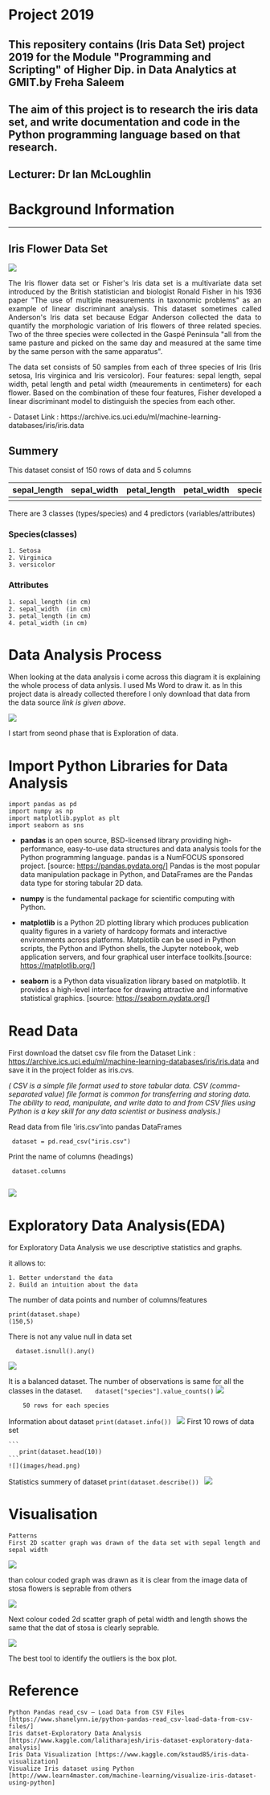 # Project 2019
This repositery contains (Iris Data Set) project 2019 for the Module "Programming and Scripting" of Higher Dip. in Data Analytics at GMIT.by Freha Saleem
-----
The aim of this project is to research the iris data set, and  write documentation and code in the Python programming language based on that research.
---------
## Lecturer: Dr Ian McLoughlin

# Background Information
-----
## Iris Flower Data Set

![](images/irisimage.png)

<p  align="justify">The Iris flower data set or Fisher's Iris data set is a multivariate data set introduced by the British statistician and biologist Ronald Fisher in his 1936 paper "The use of multiple measurements in taxonomic problems" as an example of linear discriminant analysis. 
This dataset sometimes called Anderson's Iris data set because Edgar Anderson collected the data to quantify the morphologic variation of Iris flowers of three related species. Two of the three species were collected in the Gaspé Peninsula "all from the same pasture and picked on the same day and measured at the same time by the same person with the same apparatus". </p>
<p  align="justify">
The data set consists of 50 samples from each of three species of Iris (Iris setosa, Iris virginica and Iris versicolor).
Four features: sepal length, sepal width, petal length and petal width (meaurements in centimeters) for each flower. Based on the combination of these four features, Fisher developed a linear discriminant model to distinguish the species from each other.</p>
-
Dataset Link : https://archive.ics.uci.edu/ml/machine-learning-databases/iris/iris.data

<h2>Summery</h2>
This dataset consist of 150 rows of data and 5 columns 

| sepal_length  | sepal_width  | petal_length | petal_width | species  |
| :-----------: | :----------: | :----------: | :---------: | :------: |
|               |              |              |             |          |

There are 3 classes (types/species) and 4 predictors (variables/attributes) 
<h3>Species(classes)</h3>
    
    1. Setosa    
    2. Virginica 
    3. versicolor

<h3>Attributes</h3>

    1. sepal_length (in cm)
    2. sepal_width  (in cm)
    3. petal_length (in cm)
    4. petal_width (in cm) 
    
# Data Analysis Process
    
When looking at the data analysis i come across this diagram it is explaining the whole process of data anlysis. I used Ms Word to draw it. as In this project data is already collected therefore  I only download that data from the data source *link is given above*. 

![](images/AnalysisProcess.PNG)

I start from seond phase that is Exploration of data.

# Import Python Libraries for Data Analysis
    
    import pandas as pd    
    import numpy as np
    import matplotlib.pyplot as plt
    import seaborn as sns
    
- **pandas**
        is an open source, BSD-licensed library providing high-performance, easy-to-use data structures and data analysis tools for the Python programming language. pandas is a NumFOCUS sponsored project.
            [source: https://pandas.pydata.org/] 
            Pandas is the most popular data manipulation package in Python, and DataFrames are the Pandas data type for storing tabular 2D data.
 
- **numpy**
        is the fundamental package for scientific computing with Python. 
    
- **matplotlib**
        is a Python 2D plotting library which produces publication quality figures in a variety of hardcopy formats and interactive environments across platforms. Matplotlib can be used in Python scripts, the Python and IPython shells, the Jupyter notebook, web application servers, and four graphical user interface toolkits.[source: https://matplotlib.org/]
    
- **seaborn**
        is a Python data visualization library based on matplotlib. It provides a high-level interface for drawing attractive and informative statistical graphics. [source: https://seaborn.pydata.org/]
    
   
# Read Data
  First download the datset csv file from the 
Dataset Link : https://archive.ics.uci.edu/ml/machine-learning-databases/iris/iris.data and save it in the project folder as iris.cvs.
    
*( CSV is a simple file format used to store tabular data. CSV (comma-separated value) file format is common for transferring and storing data. The ability to read, manipulate, and write data to and from CSV files using Python is a key skill for any data scientist or business analysis.)*
   
  Read data from file 'iris.csv'into pandas DataFrames
  ```
   dataset = pd.read_csv("iris.csv")
   ```  
   Print the name of columns (headings)
   ``` 
    dataset.columns
    
   ```
   ![](images/columns.PNG)
# Exploratory Data Analysis(EDA)
   
 for Exploratory Data Analysis we use descriptive statistics and graphs. 

 it allows to:

    1. Better understand the data
    2. Build an intuition about the data

The number of data points and number of columns/features
```
print(dataset.shape)
(150,5)
```
There is not any value null in data set
   ``` 
     dataset.isnull().any()
   ```
   ![](images/inNull.png)

It is a balanced dataset. The number of observations is same for all the classes in the dataset.
     ```   
        dataset["species"].value_counts()
    ```
        ![](images/rows.png)
    
        50 rows for each species

Information about dataset
    ```
       print(dataset.info()) 
    ```
        ![](images/datasetInfo.png)
First 10 rows of data set

    ```
       print(dataset.head(10)) 
    ```
    ![](images/head.png)
 
 Statistics summery of dataset
    ```
       print(dataset.describe()) 
    ```
    ![](images/datasetdescribe.PNG)
    

# Visualisation
    Patterns
    First 2D scatter graph was drawn of the data set with sepal length and sepal width 
   ![](Figure_1.png)
    <p>than colour coded graph was drawn as it is clear from the image data of stosa flowers is seprable from others</p>
    ![](Figure_2.png)
    <p>Next colour coded 2d scatter graph of petal width and length shows the same that the dat of stosa is clearly seprable.</p>
    ![](Figure_3.png)
    <p>The best tool to identify the outliers is the box plot.</p>
# Reference
    Python Pandas read_csv – Load Data from CSV Files [https://www.shanelynn.ie/python-pandas-read_csv-load-data-from-csv-files/]
    Iris datset-Exploratory Data Analysis [https://www.kaggle.com/lalitharajesh/iris-dataset-exploratory-data-analysis]
    Iris Data Visualization [https://www.kaggle.com/kstaud85/iris-data-visualization]
    Visualize Iris dataset using Python [http://www.learn4master.com/machine-learning/visualize-iris-dataset-using-python]
